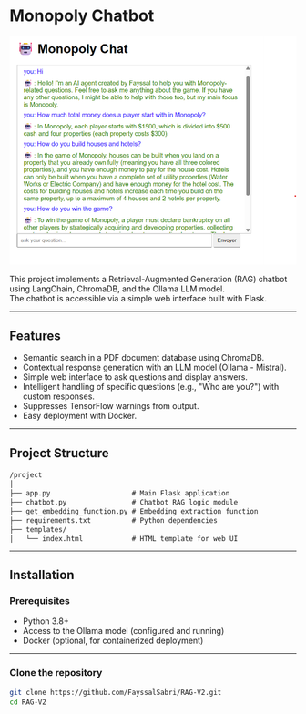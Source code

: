 # Monopoly Chatbot

![Chatbot UI](Images/Monopoly.png)

This project implements a Retrieval-Augmented Generation (RAG) chatbot using LangChain, ChromaDB, and the Ollama LLM model.  
The chatbot is accessible via a simple web interface built with Flask.

---

## Features

- Semantic search in a PDF document database using ChromaDB.  
- Contextual response generation with an LLM model (Ollama - Mistral).  
- Simple web interface to ask questions and display answers.  
- Intelligent handling of specific questions (e.g., "Who are you?") with custom responses.  
- Suppresses TensorFlow warnings from output.  
- Easy deployment with Docker.

---

## Project Structure
```
/project
│
├── app.py                    # Main Flask application
├── chatbot.py                # Chatbot RAG logic module
├── get_embedding_function.py # Embedding extraction function
├── requirements.txt          # Python dependencies
├── templates/
│   └── index.html            # HTML template for web UI
```

---

## Installation

### Prerequisites

- Python 3.8+  
- Access to the Ollama model (configured and running)  
- Docker (optional, for containerized deployment)

---

### Clone the repository

```bash
git clone https://github.com/FayssalSabri/RAG-V2.git
cd RAG-V2


